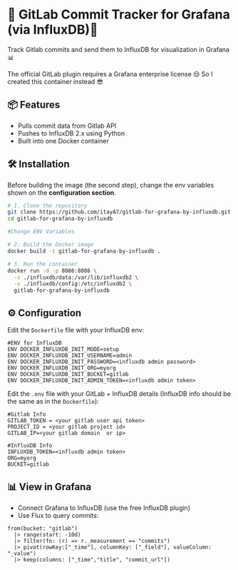 
# 🐙 GitLab Commit Tracker for Grafana (via InfluxDB)👋

Track Gitlab commits and send them to InfluxDB for visualization in Grafana 📊

The official GitLab plugin requires a Grafana enterprise license 😒 So I created this container instead 😎


## 📦 Features
- Pulls commit data from Gitlab API
- Pushes to InfluxDB 2.x using Python
- Built into one Docker container

## 🛠️ Installation

Before building the image (the second step), change the env variables shown on the **configuration section**. 

```bash
# 1. Clone the repository
git clone https://github.com/itayA7/gitlab-for-grafana-by-influxdb.git
cd gitlab-for-grafana-by-influxdb

#Change ENV Variables

# 2. Build the Docker image 
docker build -t gitlab-for-grafana-by-influxdb .

# 3. Run the container
docker run -d -p 8086:8086 \
  -v ./influxdb/data:/var/lib/influxdb2 \
  -v ./influxdb/config:/etc/influxdb2 \
  gitlab-for-grafana-by-influxdb
```

## ⚙️ Configuration

Edit the `Dockerfile` file with your InfluxDB env:

```env
#ENV for InfluxDB
ENV DOCKER_INFLUXDB_INIT_MODE=setup
ENV DOCKER_INFLUXDB_INIT_USERNAME=admin
ENV DOCKER_INFLUXDB_INIT_PASSWORD=<influxdb admin password>
ENV DOCKER_INFLUXDB_INIT_ORG=myorg
ENV DOCKER_INFLUXDB_INIT_BUCKET=gitlab
ENV DOCKER_INFLUXDB_INIT_ADMIN_TOKEN=<influxdb admin token>
```

Edit the `.env` file with your GitLab + InfluxDB details (InfluxDB info should be the same as  in the `Dockerfile`):

```env
#Gitlab Info
GITLAB_TOKEN = <your gitlab user api token>
PROJECT_ID = <your gitlab project id>
GITLAB_IP=<your gitlab domain  or ip>

#InfluxDB Info
INFLUXDB_TOKEN=<influxdb admin token>
ORG=myorg
BUCKET=gitlab
```

## 📊 View in Grafana

- Connect Grafana to InfluxDB (use the free InfluxDB plugin)
- Use Flux to query commits:

```flux
from(bucket: "gitlab")
  |> range(start: -10d)
  |> filter(fn: (r) => r._measurement == "commits")
  |> pivot(rowKey:["_time"], columnKey: ["_field"], valueColumn: "_value")
  |> keep(columns: ["_time","title", "commit_url"])


```
